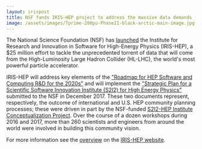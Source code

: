 ```yaml
---
layout: irispost
title: NSF funds IRIS-HEP project to address the massive data demands from the upgraded Large Hadron Collider
image: /assets/images/Tprime-200pu-PhaseII-black-arctic-main-image.jpg
---
```


The National Science Foundation (NSF) has [launched](https://www.nsf.gov/news/news_summ.jsp?cntn_id=296456&org=NSF&from=news) the Institute
for Research and Innovation in Software for High-Energy Physics
(IRIS-HEP), a $25 million effort to tackle the unprecedented torrent
of data that will come from the High-Luminosity Large Hadron Collider
(HL-LHC), the world's most powerful particle accelerator.
<!--more-->

IRIS-HEP will address key elements of the
["Roadmap for HEP Software and Computing R&D for the 2020s"](https://arxiv.org/abs/1712.06982)
and will implement the ["Strategic Plan for a Scientific Software
Innovation Institute (S2I2) for High Energy Physics"](https://arxiv.org/abs/1712.06592)
submitted to the NSF in December 2017.
These two documents represent, respectively, the outcome of international
and U.S. HEP community planning processes; these were driven in part
by the NSF-funded [S2I2-HEP Institute Conceptualization Project](http://s2i2-hep.org).
Over the course of a dozen workshops during 2016 and 2017, more than 260
scientists and engineers from around the world were involved in building this community vision.

For more information see the [overview](/about/overview) on the [IRIS-HEP website](/).

